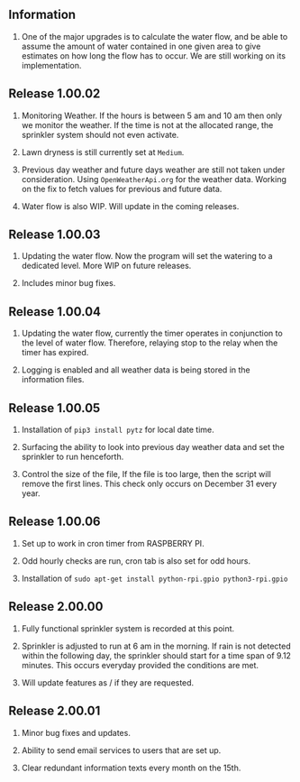 ## Information

 1. One of the major upgrades is to calculate the water flow, and be able to assume the amount of water contained in  one given area to give estimates on how long the flow has to occur. We are still working on its implementation.

## Release 1.00.02

 1. Monitoring Weather. If the hours is between 5 am and 10 am then only we monitor the weather. If the time is not at the allocated range, the sprinkler system should not even activate.

 2. Lawn dryness is still currently set at `Medium`.

 3. Previous day weather and future days weather are still not taken under consideration. Using `OpenWeatherApi.org` for the weather data. Working on the fix to fetch values for previous and future data.

 4. Water flow is also WIP. Will update in the coming releases.


## Release 1.00.03

1. Updating the water flow. Now the program will set the watering to a dedicated level. More WIP on future releases.

2. Includes minor bug fixes.


## Release 1.00.04

 1. Updating the water flow, currently the timer operates in conjunction to the level of water flow. Therefore, relaying stop to the relay when the timer has expired.

 2. Logging is enabled and all weather data is being stored in the information files.


## Release 1.00.05

1. Installation of `pip3 install pytz` for local date time.

2. Surfacing the ability to look into previous day weather data and set the sprinkler to run henceforth.

3. Control the size of the file, If the file is too large, then the script will remove the first lines. This check only occurs on December 31 every year.

## Release 1.00.06

1. Set up to work in cron timer from RASPBERRY PI.

2. Odd hourly checks are run, cron tab is also set for odd hours.

3. Installation of `sudo apt-get install python-rpi.gpio python3-rpi.gpio`

## Release 2.00.00

1. Fully functional sprinkler system is recorded at this point.

2. Sprinkler is adjusted to run at 6 am in the morning. If rain is not detected within the following day, the sprinkler should start for a time span of 9.12 minutes. This occurs everyday provided the conditions are met.

3. Will update features as / if they are requested.


## Release 2.00.01

1. Minor bug fixes and updates.

2. Ability to send email services to users that are set up.

3. Clear redundant information texts every month on the 15th.